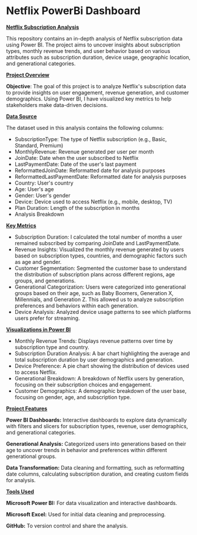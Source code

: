 # Netflix PowerBi Dashboard
<ins>**Netflix Subscription Analysis**</ins>

This repository contains an in-depth analysis of Netflix subscription data using Power BI. The project aims to uncover insights about subscription types, monthly revenue trends, and user behavior based on various attributes such as subscription duration, device usage, geographic location, and generational categories.

<ins>**Project Overview**</ins>

**Objective**:
The goal of this project is to analyze Netflix's subscription data to provide insights on user engagement, revenue generation, and customer demographics. Using Power BI, I have visualized key metrics to help stakeholders make data-driven decisions.

<ins>**Data Source**</ins>

The dataset used in this analysis contains the following columns:
- SubscriptionType: The type of Netflix subscription (e.g., Basic, Standard, Premium)
- MonthlyRevenue: Revenue generated per user per month
- JoinDate: Date when the user subscribed to Netflix
- LastPaymentDate: Date of the user's last payment
- ReformattedJoinDate: Reformatted date for analysis purposes
- ReformattedLastPaymentDate: Reformatted date for analysis purposes
- Country: User's country
- Age: User's age
- Gender: User's gender
- Device: Device used to access Netflix (e.g., mobile, desktop, TV)
- Plan Duration: Length of the subscription in months
- Analysis Breakdown
  
<ins>**Key Metrics**</ins>
- Subscription Duration: I calculated the total number of months a user remained subscribed by comparing JoinDate and LastPaymentDate.
- Revenue Insights: Visualized the monthly revenue generated by users based on subscription types, countries, and demographic factors such as age and gender.
- Customer Segmentation: Segmented the customer base to understand the distribution of subscription plans across different regions, age groups, and generations.
- Generational Categorization: Users were categorized into generational groups based on their age, such as Baby Boomers, Generation X, Millennials, and Generation Z. This allowed us to analyze subscription preferences and behaviors within each generation.
- Device Analysis: Analyzed device usage patterns to see which platforms users prefer for streaming.

<ins>**Visualizations in Power BI**</ins>
- Monthly Revenue Trends: Displays revenue patterns over time by subscription type and country.
- Subscription Duration Analysis: A bar chart highlighting the average and total subscription duration by user demographics and generation.
- Device Preference: A pie chart showing the distribution of devices used to access Netflix.
- Generational Breakdown: A breakdown of Netflix users by generation, focusing on their subscription choices and engagement.
- Customer Demographics: A demographic breakdown of the user base, focusing on gender, age, and subscription type.
  
<ins>**Project Features**</ins>

**Power BI Dashboards:** Interactive dashboards to explore data dynamically with filters and slicers for subscription types, revenue, user demographics, and generational categories.

**Generational Analysis:** Categorized users into generations based on their age to uncover trends in behavior and preferences within different generational groups.

**Data Transformation:** Data cleaning and formatting, such as reformatting date columns, calculating subscription duration, and creating custom fields for analysis.

<ins>**Tools Used**</ins>

**Microsoft Power BI:** For data visualization and interactive dashboards.

**Microsoft Excel:** Used for initial data cleaning and preprocessing.

**GitHub:** To version control and share the analysis.
